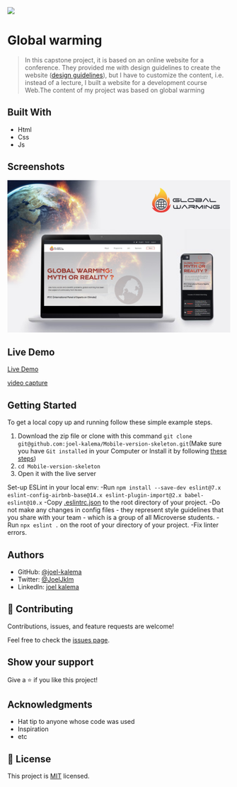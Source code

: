 ![](https://img.shields.io/badge/Microverse-blueviolet)

# Global warming

> In this capstone project, it is based on an online website for a conference. They provided me with design guidelines to create the website ([design guidelines](https://www.behance.net/gallery/29845175/CC-Global-Summit-2015)), but I have to customize the content, i.e. instead of a lecture, I built a website for a development course Web.The content of my project was based on global warming

## Built With

- Html
- Css
- Js

## Screenshots

![Mobile version screeshot](img/live.jpg)

## Live Demo

[Live Demo](https://joel-kalema.github.io/Global-warming/)

[video capture](https://www.loom.com/share/1ae7a65d5c1d4a148316467cb290204d)

## Getting Started

To get a local copy up and running follow these simple example steps.

1. Download the zip file or clone with this command `git clone git@github.com:joel-kalema/Mobile-version-skeleton.git`(Make sure you have `Git installed` in your Computer or Install it by following [these steps](https://git-scm.com/book/en/v2/Getting-Started-Installing-Git))
2. `cd Mobile-version-skeleton`
3. Open it with the live server

Set-up ESLint in your local env:
-Run `npm install --save-dev eslint@7.x eslint-config-airbnb-base@14.x eslint-plugin-import@2.x babel-eslint@10.x`
-Copy [.eslintrc.json](https://github.com/microverseinc/linters-config/blob/master/html-css-js/.eslintrc.json) to the root directory of your project.
-Do not make any changes in config files - they represent style guidelines that you share with your team - which is a group of all Microverse students.
-Run `npx eslint .` on the root of your directory of your project.
-Fix linter errors.

## Authors

- GitHub: [@joel-kalema](https://github.com/joel-kalema)
- Twitter: [@JoelJklm](https://www.linkedin.com/in/joel-kalema-30518a230/)
- LinkedIn: [joel kalema](https://twitter.com/JoelJklm)

## 🤝 Contributing

Contributions, issues, and feature requests are welcome!

Feel free to check the [issues page](https://github.com/joel-kalema/Global-warming/issues).

## Show your support

Give a ⭐️ if you like this project!

## Acknowledgments

- Hat tip to anyone whose code was used
- Inspiration
- etc

## 📝 License

This project is [MIT](./MIT.md) licensed.
